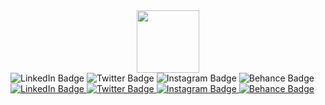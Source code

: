 <div id="header" align="center">
  <img src="https://media.giphy.com/media/Pfbbh55Js9t0jGiPaK/giphy.gif" width="100"/>
</div>
<div id="badges">
  <img src="https://img.shields.io/badge/LinkedIn-blue?style=for-the-badge&logo=linkedin&logoColor=white" alt="LinkedIn Badge"/>
  <img src="https://img.shields.io/badge/Twitter-blue?style=for-the-badge&logo=twitter&logoColor=white" alt="Twitter Badge"/>
  <img src="https://img.shields.io/badge/Instagram-grey?style=for-the-badge&logo=instagram&logoColor=violet" alt="Instagram Badge"/>
  <img src="https://img.shields.io/badge/Behance-gray?style=for-the-badge&logo=behance&logoColor=black" alt="Behance Badge"/>
</div>
<div id="badges">
  <a href="https://www.linkedin.com/in/martin-salvador-privitera-220292/?locale=en_US">
    <img src="https://img.shields.io/badge/LinkedIn-blue?style=for-the-badge&logo=linkedin&logoColor=white" alt="LinkedIn Badge"/>
  </a>
  <a href="https://twitter.com/Mertinss">
    <img src="https://img.shields.io/badge/Twitter-blue?style=for-the-badge&logo=twitter&logoColor=white" alt="Twitter Badge"/>
  </a>
  <a href="https://www.instagram.com/msprivitera/">
    <img src="https://img.shields.io/badge/Instagram-grey?style=for-the-badge&logo=instagram&logoColor=violet" alt="Instagram Badge"/>
  </a>
  <a href="https://www.behance.net/martinprivitera">
    <img src="https://img.shields.io/badge/Behance-gray?style=for-the-badge&logo=behance&logoColor=black" alt="Behance Badge"/>
  </a>
</div>
